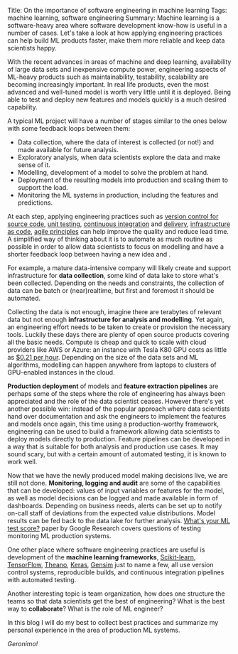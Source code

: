 Title: On the importance of software engineering in machine learning
Tags: machine learning, software engineering
Summary: Machine learning is a software-heavy area where software development know-how is useful in a number of cases. Let's take a look at how applying engineering practices can help build ML products faster, make them more reliable and keep data scientists happy.  

With the recent advances in areas of machine and deep learning, availability of large data sets and inexpensive compute 
power, engineering aspects of ML-heavy products such as maintainability, testability, scalability are becoming
increasingly important. In real life products, even the most advanced and well-tuned model is worth very little until it
is deployed. Being able to test and deploy new features and models quickly is a much desired capability.

A typical ML project will have a number of stages similar to the ones below with some feedback
loops between them:

* Data collection, where the data of interest is collected (or not!) and made available for future analysis.
* Exploratory analysis, when data scientists explore the data and make sense of it.
* Modelling, development of a model to solve the problem at hand.
* Deployment of the resulting models into production and scaling them to support the load.
* Monitoring the ML systems in production, including the features and predictions.

At each step, applying engineering practices such as [version control for source code](https://martinfowler.com/bliki/VersionControlTools.html),
[unit testing](https://www.martinfowler.com/bliki/UnitTest.html), [continuous integration](https://martinfowler.com/articles/continuousIntegration.html)
 and [delivery](https://www.martinfowler.com/bliki/ContinuousDelivery.html), [infrastructure as code](https://www.martinfowler.com/bliki/InfrastructureAsCode.html), 
 [agile principles](http://agilemanifesto.org/) can help improve the quality and reduce lead time. A simplified way of 
thinking about it is to automate as much routine as possible in order to allow data scientists to focus on modelling and
have a shorter feedback loop between having a new idea and .

For example, a mature data-intensive company will likely create and support infrastructure for **data collection**, some
kind of data lake to store what's been collected. Depending on the needs and constraints, the collection of data can be
batch or (near)realtime, but first and foremost it should be automated.

Collecting the data is not enough, imagine there are terabytes of relevant data but not enough **infrastructure for
analysis and modelling**. Yet again, an engineering effort needs to be taken to create or provision the necessary tools.
Luckily these days there are plenty of open source products covering all the basic needs. Compute is cheap and quick to
scale with cloud providers like AWS or Azure: an instance with Tesla K80 GPU costs as little as [$0.21 per hour](https://aws.amazon.com/ec2/spot/pricing/).
Depending on the size of the data sets and ML algorithms, modelling can happen anywhere from laptops to clusters of 
GPU-enabled instances in the cloud.

**Production deployment** of models and **feature extraction pipelines** are perhaps some of the steps where the role of
engineering has always been appreciated and the role of the data scientist ceases. However there's yet another possible
win: instead of the popular approach where data scientists hand over documentation and ask the engineers to implement the
features and models once again, this time using a production-worthy framework, engineering can be used to build a
framework allowing data scientists to deploy models directly to production. Feature pipelines can be developed in a way
that is suitable for both analysis and production use cases. It may sound scary, but with a certain amount of automated
testing, it is known to work well.

Now that we have the newly produced model making decisions live, we are still not done. **Monitoring, logging and audit** are
some of the capabilities that can be developed: values of input variables or features for the model, as well as model 
decisions can be logged and made available in form of dashboards. Depending on business needs, alerts can be set up to 
notify on-call staff of deviations from the expected value distributions. Model results can be fed back to the data lake 
for further analysis. [What's your ML test score?](https://research.google.com/pubs/pub45742.html) paper by Google Research
covers questions of testing monitoring ML production systems.

One other place where software engineering practices are useful is development of the **machine learning frameworks**,
[Scikit-learn](http://scikit-learn.org/), [TensorFlow](https://www.tensorflow.org/), [Theano](http://deeplearning.net/software/theano/),
[Keras](keras.io), [Gensim](https://radimrehurek.com/gensim/) just to name a few, all use version control systems,
reproducible builds, and continuous integration pipelines with automated testing.

Another interesting topic is team organization, how does one structure the teams so that data scientists get the best of
engineering? What is the best way to **collaborate**? What is the role of ML engineer?

In this blog I will do my best to collect best practices and summarize my personal experience in the area of production
ML systems.

_Geronimo!_
    
